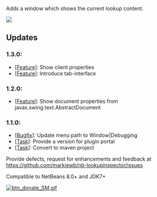 Adds a window which shows the current lookup content.  

<p>
<img src="https://raw.githubusercontent.com/markiewb/nb-lookupinspector/master/doc/screenshot1.png"/>  
</p>
<p>
<h2>Updates</h2>
<h3>1.3.0:</h3>
<ul>
<li>[<a href="https://github.com/markiewb/nb-lookupinspector/issues/6">Feature</a>]: Show client properties</li>
<li>[<a href="https://github.com/markiewb/nb-lookupinspector/issues/7">Feature</a>]: Introduce tab-interface</li>
 </ul>
<h3>1.2.0:</h3>
<ul>
<li>[<a href="https://github.com/markiewb/nb-lookupinspector/issues/5">Feature</a>]: Show document properties from javax.swing.text.AbstractDocument</li>
 </ul>
<h3>1.1.0:</h3>
<ul>
<li>[<a href="https://github.com/markiewb/nb-lookupinspector/issues/2">Bugfix</a>]: Update menu path to Window|Debugging</li>
<li>[<a href="https://github.com/markiewb/nb-lookupinspector/issues/3">Task</a>]: Provide a version for plugin portal</li>
<li>[<a href="https://github.com/markiewb/nb-lookupinspector/issues/4">Task</a>]: Convert to maven project</li>
 </ul>
</p>
<p>
Provide defects, request for enhancements and feedback at <a href=https://github.com/markiewb/nb-lookupinspector/issues">https://github.com/markiewb/nb-lookupinspector/issues</a>
</p>
<p>Compatible to NetBeans 8.0+ and JDK7+</p>
<p>
<a href="https://www.paypal.com/cgi-bin/webscr?cmd=_s-xclick&hosted_button_id=K4CMP92RZELE2"><img src="https://www.paypalobjects.com/en_US/i/btn/btn_donate_SM.gif" alt="btn_donate_SM.gif"></a>

</p>